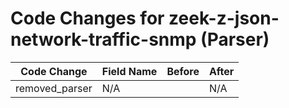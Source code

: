 # Code Changes for zeek-z-json-network-traffic-snmp (Parser)

| Code Change | Field Name | Before | After |
|-------------|------------|--------|-------|
| removed_parser | N/A |  | N/A |